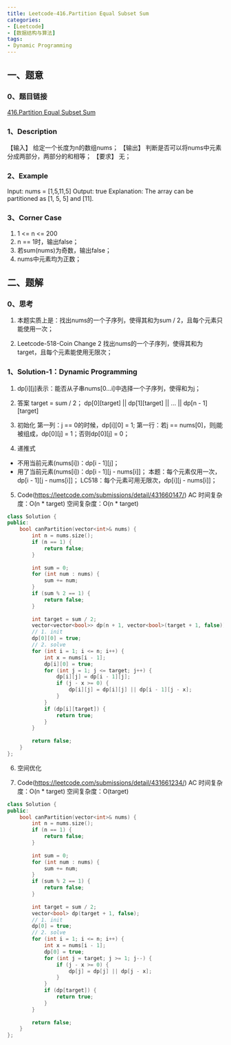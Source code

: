 ```yaml
---
title: Leetcode-416.Partition Equal Subset Sum
categories: 
- [Leetcode]
- [数据结构与算法]
tags: 
- Dynamic Programming
---
```


## 一、题意

### 0、题目链接
[416.Partition Equal Subset Sum](https://leetcode.com/problems/partition-equal-subset-sum/)

### 1、Description
【输入】
给定一个长度为n的数组nums；
【输出】
判断是否可以将nums中元素分成两部分，两部分的和相等；
【要求】
无；

### 2、Example
Input: nums = [1,5,11,5]
Output: true
Explanation: The array can be partitioned as [1, 5, 5] and [11].

<!-- more -->

### 3、Corner Case
1. 1 <= n <= 200
2. n == 1时，输出false；
3. 若sum(nums)为奇数，输出false；
4. nums中元素均为正数；

## 二、题解

### 0、思考
1. 本题实质上是：找出nums的一个子序列，使得其和为sum / 2，且每个元素只能使用一次；

2. Leetcode-518-Coin Change 2
找出nums的一个子序列，使得其和为target，且每个元素能使用无限次；

### 1、Solution-1：Dynamic Programming
1. dp[i][j]表示：能否从子串nums[0...i]中选择一个子序列，使得和为j；

2. 答案
target = sum / 2；
dp[0][target] || dp[1][target] || ... || dp[n - 1][target]

3. 初始化
第一列：j == 0的时候，dp[i][0] = 1;
第一行：若j == nums[0]，则j能被组成，dp[0][j] = 1；否则dp[0][j] = 0；

4. 递推式
* 不用当前元素(nums[i])：dp[i - 1][j]；
* 用了当前元素(nums[i])：dp[i - 1][j - nums[i]]；
本题：每个元素仅用一次，dp[i - 1][j - nums[i]]；
LC518：每个元素可用无限次，dp[i][j - nums[i]]；

5. Code(https://leetcode.com/submissions/detail/431660147/)
AC
时间复杂度：O(n * target)
空间复杂度：O(n * target)
```C++
class Solution {
public:
    bool canPartition(vector<int>& nums) {
        int n = nums.size();
        if (n == 1) {
            return false;
        }
        
        int sum = 0;
        for (int num : nums) {
            sum += num;
        }
        if (sum % 2 == 1) {
            return false;
        }
        
        int target = sum / 2;
        vector<vector<bool>> dp(n + 1, vector<bool>(target + 1, false));
        // 1. init
        dp[0][0] = true;
        // 2. solve
        for (int i = 1; i <= n; i++) {
            int x = nums[i - 1];
            dp[i][0] = true;
            for (int j = 1; j <= target; j++) {
                dp[i][j] = dp[i - 1][j];
                if (j - x >= 0) {
                    dp[i][j] = dp[i][j] || dp[i - 1][j - x];
                }
            }
            if (dp[i][target]) {
                return true;
            }
        }
        
        return false;
    }
};
```

6. 空间优化

7. Code(https://leetcode.com/submissions/detail/431661234/)
AC
时间复杂度：O(n * target)
空间复杂度：O(target)
```C++
class Solution {
public:
    bool canPartition(vector<int>& nums) {
        int n = nums.size();
        if (n == 1) {
            return false;
        }
        
        int sum = 0;
        for (int num : nums) {
            sum += num;
        }
        if (sum % 2 == 1) {
            return false;
        }
        
        int target = sum / 2;
        vector<bool> dp(target + 1, false);
        // 1. init
        dp[0] = true;
        // 2. solve
        for (int i = 1; i <= n; i++) {
            int x = nums[i - 1];
            dp[0] = true;
            for (int j = target; j >= 1; j--) {
                if (j - x >= 0) {
                    dp[j] = dp[j] || dp[j - x];
                }
            }
            if (dp[target]) {
                return true;
            }
        }
        
        return false;
    }
};
```